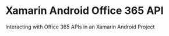 Xamarin Android Office 365 API
===============================

Interacting with Office 365 APIs in an Xamarin Android Project
